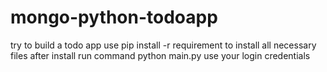 # mongo-python-todoapp
try to build a todo app
use pip install -r requirement to install all necessary files
after install run command python main.py
use your login credentials

